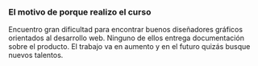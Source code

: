 ###  El motivo de porque realizo el curso

Encuentro gran dificultad para encontrar buenos diseñadores gráficos orientados al desarrollo web. Ninguno de ellos entrega documentación sobre el producto. El trabajo va en aumento y en el futuro quizás busque nuevos talentos.